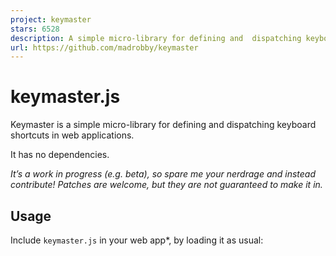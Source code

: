 ```yaml
---
project: keymaster
stars: 6528
description: A simple micro-library for defining and  dispatching keyboard shortcuts. It has no dependencies.
url: https://github.com/madrobby/keymaster
---
```


keymaster.js
============

Keymaster is a simple micro-library for defining and dispatching keyboard shortcuts in web applications.

It has no dependencies.

_It’s a work in progress (e.g. beta), so spare me your nerdrage and instead contribute! Patches are welcome, but they are not guaranteed to make it in._

Usage
-----

Include `keymaster.js` in your web app\*, by loading it as usual:

<script src\="keymaster.js"\></script\>

Keymaster has no dependencies and can be used completely standalone. It should not interfere with any JavaScript libraries or frameworks.

_\*Preferably use a minified version that fits your workflow. You can run `make` to have UglifyJS (if you have it installed) create a `keymaster.min.js` file for you._

Defining shortcuts
------------------

One global method is exposed, `key` which defines shortcuts when called directly.

// define short of 'a'
key('a', function(){ alert('you pressed a!') });

// returning false stops the event and prevents default browser events
key('ctrl+r', function(){ alert('stopped reload!'); return false });

// multiple shortcuts that do the same thing
key('⌘+r, ctrl+r', function(){ });

The handler method is called with two arguments set, the keydown `event` fired, and an object containing, among others, the following two properties:

`shortcut`: a string that contains the shortcut used, e.g. `ctrl+r` `scope`: a string describing the scope (or `all`)

key('⌘+r, ctrl+r', function(event, handler){
  console.log(handler.shortcut, handler.scope);
});

// "ctrl+r", "all"

Supported keys
--------------

Keymaster understands the following modifiers: `⇧`, `shift`, `option`, `⌥`, `alt`, `ctrl`, `control`, `command`, and `⌘`.

The following special keys can be used for shortcuts: `backspace`, `tab`, `clear`, `enter`, `return`, `esc`, `escape`, `space`, `up`, `down`, `left`, `right`, `home`, `end`, `pageup`, `pagedown`, `del`, `delete` and `f1` through `f19`.

Modifier key queries
--------------------

At any point in time (even in code other than key shortcut handlers), you can query the `key` object for the state of any keys. This allows easy implementation of things like shift+click handlers. For example, `key.shift` is `true` if the shift key is currently pressed.

if(key.shift) alert('shift is pressed, OMGZ!');

Other key queries
-----------------

At any point in time (even in code other than key shortcut handlers), you can query the `key` object for the state of any key. This is very helpful for game development using a game loop. For example, `key.isPressed(77)` is `true` if the M key is currently pressed.

if(key.isPressed("M")) alert('M key is pressed, can ya believe it!?');
if(key.isPressed(77)) alert('M key is pressed, can ya believe it!?');

You can also get these as an array using...

key.getPressedKeyCodes() // returns an array of key codes currently pressed

Scopes
------

If you want to reuse the same shortcut for separate areas in your single page app, Keymaster supports switching between scopes. Use the `key.setScope` method to set scope.

// define shortcuts with a scope
key('o, enter', 'issues', function(){ /\* do something \*/ });
key('o, enter', 'files', function(){ /\* do something else \*/ });

// set the scope (only 'all' and 'issues' shortcuts will be honored)
key.setScope('issues'); // default scope is 'all'

// remove all events that are set in 'issues' scope
key.deleteScope('issues');

Filter key presses
------------------

By default, when an `INPUT`, `SELECT` or `TEXTAREA` element is focused, Keymaster doesn't process any shortcuts.

You can change this by overwriting `key.filter` with a new function. This function is called before Keymaster processes shortcuts, with the keydown event as argument.

If your function returns false, then the no shortcuts will be processed.

Here's the default implementation for reference:

function filter(event){
  var tagName \= (event.target || event.srcElement).tagName;
  return !(tagName \== 'INPUT' || tagName \== 'SELECT' || tagName \== 'TEXTAREA');
}

If you only want _some_ shortcuts to work while in an input element, you can change the scope in the `key.filter` function. Here's an example implementation, setting the scope to either `'input'` or `'other'`. Don't forget to return `true` so the any shortcuts get processed.

key.filter \= function(event){
  var tagName \= (event.target || event.srcElement).tagName;
  key.setScope(/^(INPUT|TEXTAREA|SELECT)$/.test(tagName) ? 'input' : 'other');
  return true;
}

However a more robust way to handle this is to use proper focus and blur event handlers on your input element, and change scopes there as you see fit.

noConflict mode
---------------

You can call `key.noConflict` to remove the `key` function from global scope and restore whatever `key` was defined to before Keymaster was loaded. Calling `key.noConflict` will return the Keymaster `key` function.

var k \= key.noConflict();
k('a', function() { /\* ... \*/ });

key()
// --> TypeError: 'undefined' is not a function

Unbinding shortcuts
-------------------

Similar to defining shortcuts, they can be unbound using `key.unbind`.

// unbind 'a' handler
key.unbind('a');

// unbind a key only for a single scope
// when no scope is specified it defaults to the current scope (key.getScope())
key.unbind('o, enter', 'issues');
key.unbind('o, enter', 'files');

Notes
-----

Keymaster should work with any browser that fires `keyup` and `keydown` events, and is tested with IE (6+), Safari, Firefox and Chrome.

See http://madrobby.github.com/keymaster/ for a live demo.

CoffeeScript
------------

If you're using CoffeeScript, configuring key shortcuts couldn't be simpler:

key 'a', \-> alert('you pressed a!')

key '⌘+r, ctrl+r', \->
  alert 'stopped reload!'
  off

key 'o, enter', 'issues', \->
  whatevs()

alert 'shift is pressed, OMGZ!' if key.shift

Contributing
------------

To contribute, please fork Keymaster, add your patch and tests for it (in the `test/` folder) and submit a pull request.

TODOs
-----

-   Finish test suite

Keymaster is (c) 2011-2013 Thomas Fuchs and may be freely distributed under the MIT license. See the `MIT-LICENSE` file.
